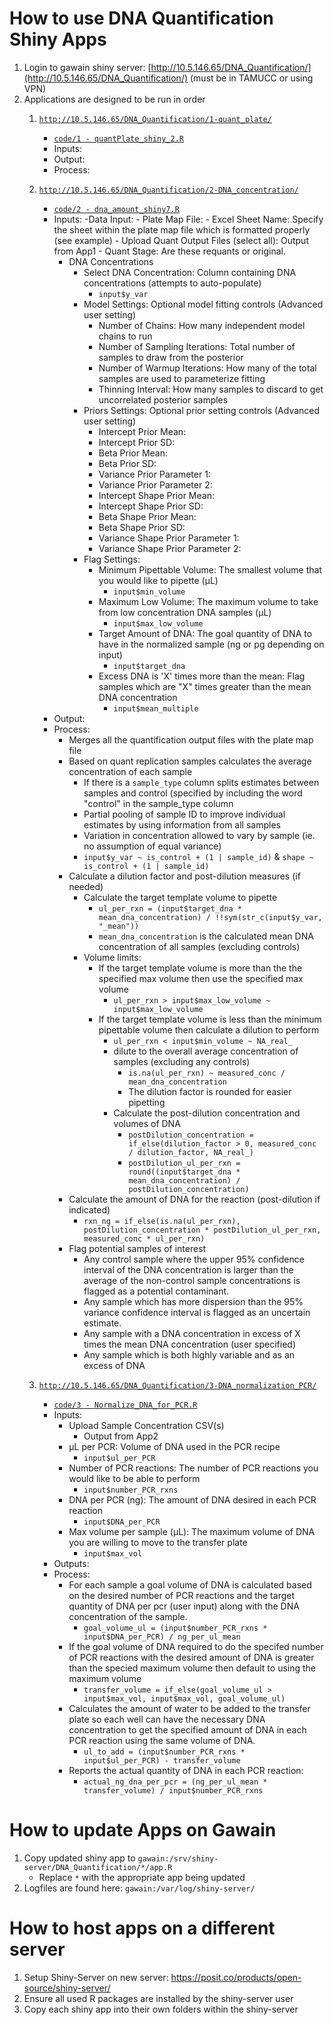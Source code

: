 # How to use DNA Quantification Shiny Apps

1. Login to gawain shiny server: [http://10.5.146.65/DNA_Quantification/](http://10.5.146.65/DNA_Quantification/) (must be in TAMUCC or using VPN)
2. Applications are designed to be run in order
	1. [`http://10.5.146.65/DNA_Quantification/1-quant_plate/`](http://10.5.146.65/DNA_Quantification/1-quant_plate/)
		- [`code/1 - quantPlate_shiny_2.R`](<code/1 - quantPlate_shiny_2.R>)
		- Inputs: 
		- Output:
		- Process: 
		
	2. [`http://10.5.146.65/DNA_Quantification/2-DNA_concentration/`](http://10.5.146.65/DNA_Quantification/2-DNA_concentration/)
		- [`code/2 - dna_amount_shiny7.R`](<code/2 - dna_amount_shiny7.R>)
		- Inputs: 
			-Data Input:
				- Plate Map File: 
				- Excel Sheet Name: Specify the sheet within the plate map file which is formatted properly (see example)
				- Upload Quant Output Files (select all): Output from App1
				- Quant Stage: Are these requants or original.
			- DNA Concentrations
				- Select DNA Concentration: Column containing DNA concentrations (attempts to auto-populate)
					- `input$y_var`
				- Model Settings: Optional model fitting controls (Advanced user setting)
					- Number of Chains: How many independent model chains to run
					- Number of Sampling Iterations: Total number of samples to draw from the posterior
					- Number of Warmup Iterations: How many of the total samples are used to parameterize fitting
					- Thinning Interval: How many samples to discard to get uncorrelated posterior samples
				- Priors Settings: Optional prior setting controls (Advanced user setting)
					- Intercept Prior Mean: 
					- Intercept Prior SD: 
					- Beta Prior Mean: 
					- Beta Prior SD: 
					- Variance Prior Parameter 1: 
					- Variance Prior Parameter 2: 
					- Intercept Shape Prior Mean: 
					- Intercept Shape Prior SD: 
					- Beta Shape Prior Mean: 
					- Beta Shape Prior SD: 
					- Variance Shape Prior Parameter 1: 
					- Variance Shape Prior Parameter 2: 
				- Flag Settings:
					- Minimum Pipettable Volume: The smallest volume that you would like to pipette (µL)
						- `input$min_volume`
					- Maximum Low Volume: The maximum volume to take from low concentration DNA samples (µL)
						- `input$max_low_volume `
					- Target Amount of DNA: The goal quantity of DNA to have in the normalized sample (ng or pg depending on input)
						- `input$target_dna`
					- Excess DNA is 'X' times more than the mean: Flag samples which are "X" times greater than the mean DNA concentration
						- `input$mean_multiple`
		- Output:
		- Process: 
			- Merges all the quantification output files with the plate map file
			- Based on quant replication samples calculates the average concentration of each sample
				- If there is a `sample_type` column splits estimates between samples and control (specified by including the word "control" in the sample_type column
				- Partial pooling of sample ID to improve individual estimates by using information from all samples
				- Variation in concentration allowed to vary by sample (ie. no assumption of equal variance)
				- `input$y_var ~ is_control + (1 | sample_id)` & `shape ~ is_control + (1 | sample_id)`
			- Calculate a dilution factor and post-dilution measures (if needed)
				- Calculate the target template volume to pipette
					- `ul_per_rxn = (input$target_dna * mean_dna_concentration) / !!sym(str_c(input$y_var, "_mean"))`
					- `mean_dna_concentration` is the calculated mean DNA concentration of all samples (excluding controls)
				- Volume limits:
					- If the target template volume is more than the the specified max volume then use the specified max volume
						- `ul_per_rxn > input$max_low_volume ~ input$max_low_volume`
					- If the target template volume is less than the minimum pipettable volume then calculate a dilution to perform
						- `ul_per_rxn < input$min_volume ~ NA_real_`
						- dilute to the overall average concentration of samples (excluding any controls)
							- `is.na(ul_per_rxn) ~ measured_conc / mean_dna_concentration`
							- The dilution factor is rounded for easier pipetting
						- Calculate the post-dilution concentration and volumes of DNA
							- `postDilution_concentration = if_else(dilution_factor > 0, measured_conc / dilution_factor, NA_real_)`
							- `postDilution_ul_per_rxn = round((input$target_dna * mean_dna_concentration) / postDilution_concentration)`
			- Calculate the amount of DNA for the reaction (post-dilution if indicated)
				- `rxn_ng = if_else(is.na(ul_per_rxn), postDilution_concentration * postDilution_ul_per_rxn, measured_conc * ul_per_rxn)`
			- Flag potential samples of interest
				- Any control sample where the upper 95% confidence interval of the DNA concentration is larger than the average of the non-control sample concentrations is flagged as a potential contaminant.
				- Any sample which has more dispersion than the 95% variance confidence interval is flagged as an uncertain estimate.
				- Any sample with a DNA concentration in excess of X times the mean DNA concentration (user specified)
				- Any sample which is both highly variable and as an excess of DNA
				
			
	3. [`http://10.5.146.65/DNA_Quantification/3-DNA_normalization_PCR/`](http://10.5.146.65/DNA_Quantification/3-DNA_normalization_PCR)
		- [`code/3 - Normalize_DNA_for_PCR.R`](<code/3 - Normalize_DNA_for_PCR.R>)
		- Inputs:
			- Upload Sample Concentration CSV(s)
				- Output from App2
			- µL per PCR: Volume of DNA used in the PCR recipe
				- `input$ul_per_PCR`
			- Number of PCR reactions: The number of PCR reactions you would like to be able to perform
				- `input$number_PCR_rxns`
			- DNA per PCR (ng): The amount of DNA desired in each PCR reaction
				- `input$DNA_per_PCR`
			- Max volume per sample (µL): The maximum volume of DNA you are willing to move to the transfer plate
				- `input$max_vol`
		- Outputs:
		- Process:
			- For each sample a goal volume of DNA is calculated based on the desired number of PCR reactions and the target quantity of DNA per pcr (user input) along with the DNA concentration of the sample.
				- `goal_volume_ul = (input$number_PCR_rxns * input$DNA_per_PCR) / ng_per_ul_mean`
			- If the goal volume of DNA required to do the specifed number of PCR reactions with the desired amount of DNA is greater than the specied maximum volume then default to using the maximum volume
				- `transfer_volume = if_else(goal_volume_ul > input$max_vol, input$max_vol, goal_volume_ul)`
			- Calculates the amount of water to be added to the transfer plate so each well can have the necessary DNA concentration to get the specified amount of DNA in each PCR reaction using the same volume of DNA.
				- `ul_to_add = (input$number_PCR_rxns * input$ul_per_PCR) - transfer_volume`
			- Reports the actual quantity of DNA in each PCR reaction:
				- `actual_ng_dna_per_pcr = (ng_per_ul_mean * transfer_volume) / input$number_PCR_rxns`

# How to update Apps on Gawain

1. Copy updated shiny app to `gawain:/srv/shiny-server/DNA_Quantification/*/app.R`
	- Replace `*` with the appropriate app being updated
2. Logfiles are found here: `gawain:/var/log/shiny-server/`


# How to host apps on a different server

1. Setup Shiny-Server on new server: https://posit.co/products/open-source/shiny-server/
2. Ensure all used R packages are installed by the shiny-server user
3. Copy each shiny app into their own folders within the shiny-server